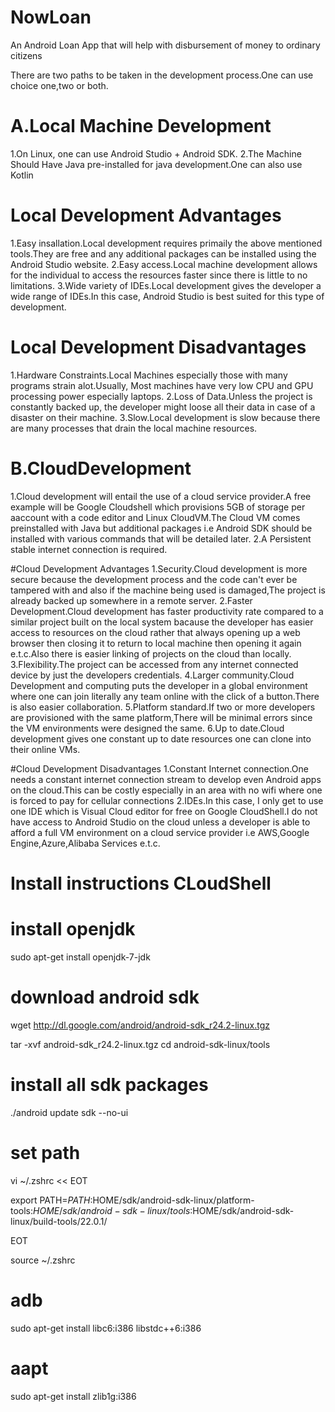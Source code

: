 # NowLoan
An Android Loan App that will help with disbursement of money to ordinary citizens

There are two paths to be taken in the development process.One can use choice one,two or both.
# A.Local Machine Development
1.On Linux, one can use Android Studio + Android SDK.
2.The Machine Should Have Java pre-installed for java development.One can also use Kotlin

# Local Development Advantages
1.Easy insallation.Local development requires primaily the above mentioned tools.They are free and any additional packages can be installed using the Android Studio website.
2.Easy access.Local machine development allows for the individual to access the resources faster since there is little to no limitations.
3.Wide variety of IDEs.Local development gives the developer a wide range of IDEs.In this case, Android Studio is best suited for this type of development.

# Local Development Disadvantages
1.Hardware Constraints.Local Machines especially those with many programs strain alot.Usually, Most machines have very low CPU and GPU processing power especially laptops.
2.Loss of Data.Unless the project is constantly backed up, the developer might loose all their data in case of a disaster on their machine.
3.Slow.Local development is slow because there are many processes that drain the local machine resources.

# B.CloudDevelopment
1.Cloud development will entail the use of a cloud service provider.A free example will be Google Cloudshell which provisions 5GB of storage per aaccount with a code editor and Linux CloudVM.The Cloud VM comes preinstalled with Java but additional packages i.e Android SDK should be installed with various commands that will be detailed later.
2.A Persistent stable internet connection is required.

#Cloud Development Advantages
1.Security.Cloud development is more secure because the development process and the code can't ever be tampered with and also if the machine being used is damaged,The project is already backed up somewhere in a remote server.
2.Faster Development.Cloud development has faster productivity rate compared to a similar project built on the local system bacause the developer has easier access to resources on the cloud rather that always opening up a web browser then closing it to return to local machine then opening it again e.t.c.Also there is easier linking of projects on the cloud than locally.
3.Flexibility.The project can be accessed from any internet connected device by just the developers credentials.
4.Larger community.Cloud Development and computing puts the developer in a global environment where one can join literally any team online with the click of a button.There is also easier collaboration.
5.Platform standard.If two or more developers are provisioned with the same platform,There will be minimal errors since the VM environments were designed the same.
6.Up to date.Cloud development gives one constant up to date resources one can clone into their online VMs.

#Cloud Development Disadvantages
1.Constant Internet connection.One needs a constant internet connection stream to develop even Android apps on the cloud.This can be costly especially in an area with no wifi where one is forced to pay for cellular connections
2.IDEs.In this case, I only get to use one IDE which is Visual Cloud editor for free on Google CloudShell.I do not have access to Android Studio on the cloud unless a developer is able to afford a full VM environment on a cloud service provider i.e AWS,Google Engine,Azure,Alibaba Services e.t.c.


# Install instructions CLoudShell

# install openjdk
sudo apt-get install openjdk-7-jdk

# download android sdk
wget http://dl.google.com/android/android-sdk_r24.2-linux.tgz

tar -xvf android-sdk_r24.2-linux.tgz
cd android-sdk-linux/tools

# install all sdk packages
./android update sdk --no-ui

# set path
vi ~/.zshrc << EOT

export PATH=${PATH}:$HOME/sdk/android-sdk-linux/platform-tools:$HOME/sdk/android-sdk-linux/tools:$HOME/sdk/android-sdk-linux/build-tools/22.0.1/

EOT

source ~/.zshrc

# adb
sudo apt-get install libc6:i386 libstdc++6:i386
# aapt
sudo apt-get install zlib1g:i386
